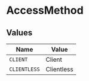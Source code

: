 # AccessMethod


## Values

| Name         | Value        |
| ------------ | ------------ |
| `CLIENT`     | Client       |
| `CLIENTLESS` | Clientless   |
